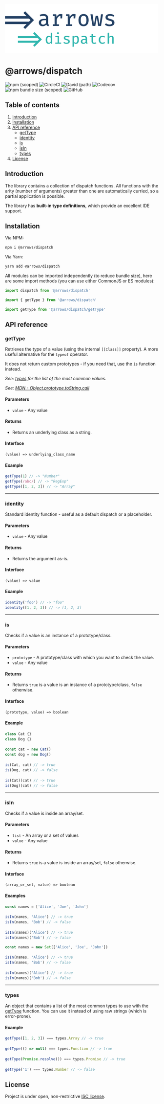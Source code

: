 ![arrows - dispatch](https://raw.githubusercontent.com/caderek/arrows/master/assets/arrows-dispatch.svg?sanitize=true)

# @arrows/dispatch

![npm (scoped)](https://img.shields.io/npm/v/@arrows/dispatch)
![CircleCI](https://img.shields.io/circleci/build/github/caderek/arrows)
![David (path)](https://img.shields.io/david/caderek/arrows?path=packages%2Fdispatch)
![Codecov](https://img.shields.io/codecov/c/github/caderek/arrows?token=c6adb715d638431786fefe69ca08ab00)
![npm bundle size (scoped)](https://img.shields.io/bundlephobia/minzip/@arrows/dispatch)
![GitHub](https://img.shields.io/github/license/caderek/arrows)

## Table of contents

1. [Introduction](#introduction)
2. [Installation](#installation)
3. [API reference](#api-reference)
   - [getType](#getType)
   - [identity](#identity)
   - [is](#is)
   - [isIn](#isIn)
   - [types](#types)
4. [License](#license)

## Introduction

The library contains a collection of dispatch functions.
All functions with the arity (number of arguments) greater than one are automatically curried, so a partial application is possible.

The library has **built-in type definitions**, which provide an excellent IDE support.

## Installation

Via NPM:

```sh
npm i @arrows/dispatch
```

Via Yarn:

```sh
yarn add @arrows/dispatch
```

All modules can be imported independently (to reduce bundle size), here are some import methods (you can use either CommonJS or ES modules):

```js
import dispatch from '@arrows/dispatch'
```

```js
import { getType } from '@arrows/dispatch'
```

```js
import getType from '@arrows/dispatch/getType'
```

## API reference

### getType

Retrieves the type of a value (using the internal `[[Class]]` property).
A more useful alternative for the `typeof` operator.

It does not return custom prototypes - if you need that, use the `is` function instead.

_See: [types](#types) for the list of the most common values._

_See: [MDN - Object.prototype.toString.call](https://developer.mozilla.org/en-US/docs/Web/JavaScript/Reference/Global_Objects/Object/toString#Using_toString_to_detect_object_class)_

#### Parameters

- `value` - Any value

#### Returns

- Returns an underlying class as a string.

#### Interface

```
(value) => underlying_class_name
```

#### Example

```javascript
getType(1) // -> "Number"
getType(/abc/) // -> "RegExp"
getType([1, 2, 3]) // -> "Array"
```

---

### identity

Standard identity function - useful as a default dispatch or a placeholder.

#### Parameters

- `value` - Any value

#### Returns

- Returns the argument as-is.

#### Interface

```
(value) => value
```

#### Example

```javascript
identity('foo') // -> "foo"
identity([1, 2, 3]) // -> [1, 2, 3]
```

---

### is

Checks if a value is an instance of a prototype/class.

#### Parameters

- `prototype` - A prototype/class with which you want to check the value.
- `value` - Any value

#### Returns

- Returns `true` is a value is an instance of a prototype/class, `false` otherwise.

#### Interface

```
(prototype, value) => boolean
```

#### Example

```javascript
class Cat {}
class Dog {}

const cat = new Cat()
const dog = new Dog()

is(Cat, cat) // -> true
is(Dog, cat) // -> false

is(Cat)(cat) // -> true
is(Dog)(cat) // -> false
```

---

### isIn

Checks if a value is inside an array/set.

#### Parameters

- `list` - An array or a set of values
- `value` - Any value

#### Returns

- Returns `true` is a value is inside an array/set, `false` otherwise.

#### Interface

```
(array_or_set, value) => boolean
```

#### Examples

```javascript
const names = ['Alice', 'Joe', 'John']

isIn(names, 'Alice') // -> true
isIn(names, 'Bob') // -> false

isIn(names)('Alice') // -> true
isIn(names)('Bob') // -> false
```

```javascript
const names = new Set(['Alice', 'Joe', 'John'])

isIn(names, 'Alice') // -> true
isIn(names, 'Bob') // -> false

isIn(names)('Alice') // -> true
isIn(names)('Bob') // -> false
```

---

### types

An object that contains a list of the most common types to use with the [getType](#getType) function. You can use it instead of using raw strings (which is error-prone).

#### Example

```javascript
getType([1, 2, 3]) === types.Array // -> true

getType(() => null) === types.Function // -> true

getType(Promise.resolve()) === types.Promise // -> true

getType('1') === types.Number // -> false
```

## License

Project is under open, non-restrictive [ISC license](LICENSE).
